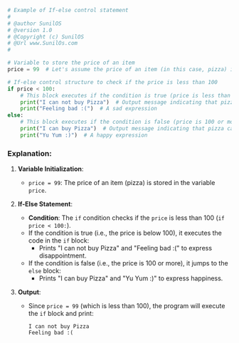 
```python
# Example of If-else control statement
#
# @author SunilOS  
# @version 1.0
# @Copyright (c) SunilOS  
# @Url www.SunilOs.com
#

# Variable to store the price of an item
price = 99  # Let's assume the price of an item (in this case, pizza) is 99

# If-else control structure to check if the price is less than 100
if price < 100:
    # This block executes if the condition is true (price is less than 100)
    print("I can not buy Pizza")  # Output message indicating that pizza can't be bought
    print("Feeling bad :(")  # A sad expression
else:
    # This block executes if the condition is false (price is 100 or more)
    print("I can buy Pizza")  # Output message indicating that pizza can be bought
    print("Yu Yum :)")  # A happy expression
```

### Explanation:

1. **Variable Initialization**:
   - `price = 99`: The price of an item (pizza) is stored in the variable `price`.

2. **If-Else Statement**:
   - **Condition**: The `if` condition checks if the `price` is less than 100 (`if price < 100:`).
   - If the condition is true (i.e., the price is below 100), it executes the code in the `if` block:
     - Prints "I can not buy Pizza" and "Feeling bad :(" to express disappointment.
   - If the condition is false (i.e., the price is 100 or more), it jumps to the `else` block:
     - Prints "I can buy Pizza" and "Yu Yum :)" to express happiness.

3. **Output**:
   - Since `price = 99` (which is less than 100), the program will execute the `if` block and print:
     ```
     I can not buy Pizza
     Feeling bad :(
     ```

